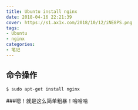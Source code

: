 ```yaml
---
title: Ubuntu install nginx
date: 2018-04-16 22:21:39
cover: https://s1.ax1x.com/2018/10/12/iNE8PS.png
tags:
- Ubuntu
- nginx
categories:
- 笔记
---
```


## 命令操作

``` bash
$ sudo apt-get install nginx
```

###嗯！就是这么简单粗暴！哈哈哈

